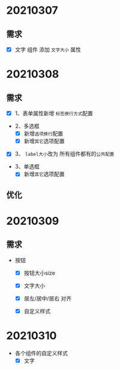 # 20210307
## 需求
- [x] 文字 组件 添加 `文字大小` 属性

# 20210308
## 需求
- [x] 1、表单属性新增 `标签换行方式`配置
- 2、多选框
    - [x] 新增`选项换行`配置
    - [x] 新增`其它`选项配置
- [x] 3、 `label大小`改为 所有组件都有的`公共配置`
- 3、单选框
    - [x] 新增`其它`选项配置
## 优化

# 20210309
## 需求
- 按钮
    - [x] 按钮大小size
    - [x] 文字大小
    - [x] 居左/居中/居右 对齐
    - [x] 自定义样式


# 20210310
- 各个组件的自定义样式
    - [x] 文字